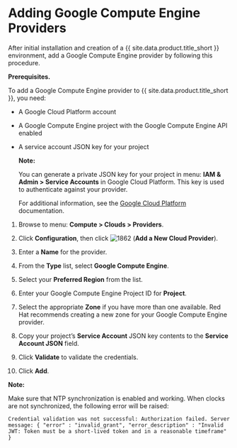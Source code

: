 # Adding Google Compute Engine Providers

After initial installation and creation of a {{ site.data.product.title_short }}
environment, add a Google Compute Engine provider by following this
procedure.

**Prerequisites.**

To add a Google Compute Engine provider to {{ site.data.product.title_short }}, you need:

  - A Google Cloud Platform account

  - A Google Compute Engine project with the Google Compute Engine API
    enabled

  - A service account JSON key for your project

    **Note:**

    You can generate a private JSON key for your project in menu: **IAM & Admin > Service Accounts** in Google Cloud Platform. This key is used
    to authenticate against your provider.

    For additional information, see the [Google Cloud Platform](https://cloud.google.com/storage/docs/authentication) documentation.

<!-- end list -->

1.  Browse to menu: **Compute > Clouds > Providers**.

2.  Click **Configuration**, then click
    ![1862](../images/1862.png) (**Add a New Cloud Provider**).

3.  Enter a **Name** for the provider.

4.  From the **Type** list, select **Google Compute Engine**.

5.  Select your **Preferred Region** from the list.

6.  Enter your Google Compute Engine Project ID for **Project**.

7.  Select the appropriate **Zone** if you have more than one available.
    Red Hat recommends creating a new zone for your Google Compute Engine provider.

8.  Copy your project’s **Service Account** JSON key contents to the **Service Account JSON** field.

9.  Click **Validate** to validate the credentials.

10. Click **Add**.

**Note:**

Make sure that NTP synchronization is enabled and working. When clocks are not synchronized, the following error will be raised:

`Credential validation was not successful: Authorization failed. Server message: { "error" : "invalid_grant", "error_description" : "Invalid JWT: Token must be a short-lived token and in a reasonable timeframe" }`
